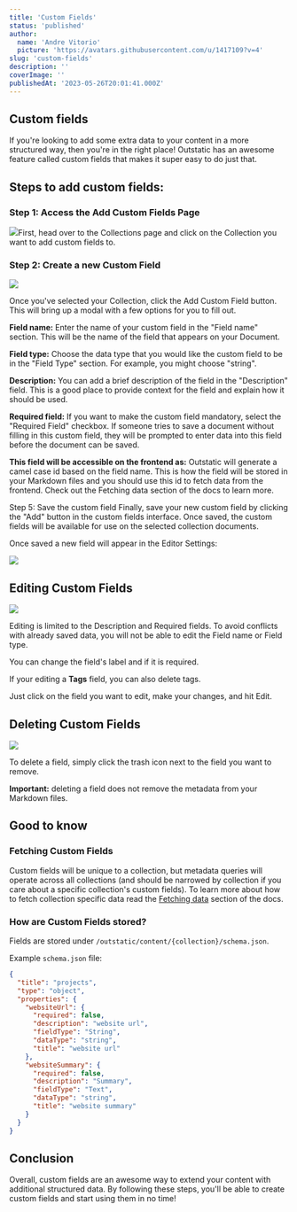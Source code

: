 ```yaml
---
title: 'Custom Fields'
status: 'published'
author:
  name: 'Andre Vitorio'
  picture: 'https://avatars.githubusercontent.com/u/1417109?v=4'
slug: 'custom-fields'
description: ''
coverImage: ''
publishedAt: '2023-05-26T20:01:41.000Z'
---
```


## Custom fields

If you're looking to add some extra data to your content in a more structured way, then you're in the right place! Outstatic has an awesome feature called custom fields that makes it super easy to do just that.

## Steps to add custom fields:

### Step 1: Access the Add Custom Fields Page

![](/images/cleanshot-2023-05-26-at-21.42.44-M5MT.gif)First, head over to the Collections page and click on the Collection you want to add custom fields to.

### Step 2: Create a new Custom Field

![](/images/cleanshot-2023-05-26-at-21.31.00-Y2ND.gif)

Once you've selected your Collection, click the Add Custom Field button. This will bring up a modal with a few options for you to fill out.

**Field name:** Enter the name of your custom field in the "Field name" section. This will be the name of the field that appears on your Document.

**Field type:** Choose the data type that you would like the custom field to be in the "Field Type" section. For example, you might choose "string".

**Description:** You can add a brief description of the field in the "Description" field. This is a good place to provide context for the field and explain how it should be used.

**Required field:** If you want to make the custom field mandatory, select the "Required Field" checkbox. If someone tries to save a document without filling in this custom field, they will be prompted to enter data into this field before the document can be saved.

**This field will be accessible on the frontend as:** Outstatic will generate a camel case id based on the field name. This is how the field will be stored in your Markdown files and you should use this id to fetch data from the frontend. Check out the Fetching data section of the docs to learn more.

Step 5: Save the custom field Finally, save your new custom field by clicking the "Add" button in the custom fields interface. Once saved, the custom fields will be available for use on the selected collection documents.

Once saved a new field will appear in the Editor Settings:

![](/images/cleanshot-2023-05-26-at-21.38.36-I4Nj.gif)

## Editing Custom Fields

![](/images/cleanshot-2023-05-26-at-21.49.55-A1OT.gif)

Editing is limited to the Description and Required fields. To avoid conflicts with already saved data, you will not be able to edit the Field name or Field type.

You can change the field's label and if it is required.

If your editing a **Tags** field, you can also delete tags.

Just click on the field you want to edit, make your changes, and hit Edit.

## Deleting Custom Fields

![](/images/cleanshot-2023-05-26-at-21.52.47-gyND.gif)

To delete a field, simply click the trash icon next to the field you want to remove.

**Important:** deleting a field does not remove the metadata from your Markdown files.

## Good to know

### Fetching Custom Fields

Custom fields will be unique to a collection, but metadata queries will operate across all collections (and should be narrowed by collection if you care about a specific collection's custom fields). To learn more about how to fetch collection specific data read the [Fetching data](/fetching-data) section of the docs.

### How are Custom Fields stored?

Fields are stored under `/outstatic/content/{collection}/schema.json`.

Example `schema.json` file:

```json
{
  "title": "projects",
  "type": "object",
  "properties": {
    "websiteUrl": {
      "required": false,
      "description": "website url",
      "fieldType": "String",
      "dataType": "string",
      "title": "website url"
    },
    "websiteSummary": {
      "required": false,
      "description": "Summary",
      "fieldType": "Text",
      "dataType": "string",
      "title": "website summary"
    }
  }
}
```

## Conclusion

Overall, custom fields are an awesome way to extend your content with additional structured data. By following these steps, you'll be able to create custom fields and start using them in no time!
